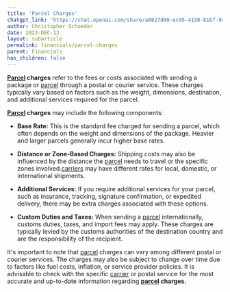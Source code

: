 ```yaml
---
title: 'Parcel Charges'
chatgpt_link: 'https://chat.openai.com/share/a0827d00-ec95-4158-b1bf-943c7bd047de'
author: Christopher Schoeder
date: 2023-DEC-13
layout: subarticle
permalink: financials/parcel-charges
parent: Financials
has_children: false
---
```


**<a href="/modes/parcel">Parcel</a> charges** refer to the fees or costs associated with sending a package or <a href="/modes/parcel">parcel</a> through a postal or courier service. These charges typically vary based on factors such as the weight, dimensions, destination, and additional services required for the parcel.

**<a href="/modes/parcel">Parcel</a> charges** may include the following components:

- **Base Rate:** This is the standard fee charged for sending a parcel, which often depends on the weight and dimensions of the package. Heavier and larger parcels generally incur higher base rates.

- **Distance or Zone-Based Charges:** Shipping costs may also be influenced by the distance the <a href="/modes/parcel">parcel</a> needs to travel or the specific zones involved.<a href="/carriers/">carriers</a> may have different rates for local, domestic, or international shipments.

- **Additional Services:** If you require additional services for your parcel, such as insurance, tracking, signature confirmation, or expedited delivery, there may be extra charges associated with these options.

- **Custom Duties and Taxes:** When sending a <a href="/modes/parcel">parcel</a> internationally, customs duties, taxes, and import fees may apply. These charges are typically levied by the customs authorities of the destination country and are the responsibility of the recipient.

It's important to note that <a href="/modes/parcel">parcel</a> charges can vary among different postal or courier services. The charges may also be subject to change over time due to factors like fuel costs, inflation, or service provider policies. It is advisable to check with the specific <a href="/carriers">carrier</a> or postal service for the most accurate and up-to-date information regarding **<a href="/modes/parcel">parcel</a> charges.**

